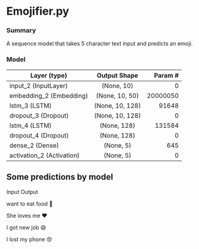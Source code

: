 <h1>Emojifier.py</h1>
<h3>Summary</h3>
A sequence model that takes 5 character text input and predicts an emoji.

<h3>Model</h3>

| Layer (type)         | Output Shape            | Param #  |
| ------------- |:-------------:| -----:|
| input_2 (InputLayer)      | (None, 10)   | 0 |
| embedding_2 (Embedding)      | (None, 10, 50)         |   20000050 |
| lstm_3 (LSTM)  | (None, 10, 128)       |    91648 |
| dropout_3 (Dropout)       | (None, 10, 128)    | 0 |
| lstm_4 (LSTM)     | (None, 128)        |   131584 |
| dropout_4 (Dropout) | (None, 128)        |    0 |
| dense_2 (Dense)        | (None, 5)  | 645 |
| activation_2 (Activation)       | (None, 5)        |   0 |


<h2>Some predictions by model</h2>
Input               Output

want to eat food    🍴

She loves me        ❤️

I got new job       😄

I lost my phone     😞
